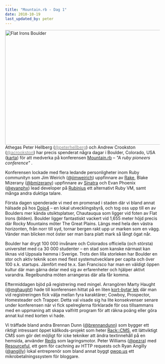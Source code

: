 ```yaml
---
title: "Mountain.rb - Dag 1"
date: 2010-10-19
last_updated_by: peter
---
```

<a href="https://athega.se/system/uploads/2010/10/flatirons.jpg"><img class="alignnone size-full wp-image-886" title="Flat Irons" src="https://athega.se/system/uploads/2010/10/flatirons.jpg" alt="Flat Irons Boulder" width="750" height="374" /></a>
Athegas Peter Hellberg (<a href="http://twitter.com/peterhellberg"><span style="color: #888888;">@peterhellberg</span></a>) och Andrew Crookston (<a href="http://twitter.com/acrookston"><span style="color: #888888;">@acrookston</span></a>) har precis spenderat några dagar i Boulder, Colorado, USA (<a title="Google Maps karta" href="http://maps.google.com/maps?f=q&source=s_q&hl=en&geocode=&q=Boulder,+CO,+usa&sll=59.297891,18.044232&sspn=0.01238,0.035019&ie=UTF8&hq=&hnear=Boulder,+Colorado&ll=40.014994,-105.335884&spn=0.148562,0.410957&t=h&z=12">karta</a>) för att medverka på konferensen <a href="http://mountainrb.com">Mountain.rb</a> – <em>"A ruby pioneers conference" .</em>


Konferensen lockade med flera ledande personligheter inom Ruby communityn som Jim Weirich (<a href="http://twitter.com/jimweirich">@jimweirich</a>) uppfinnare av <a href="http://en.wikipedia.org/wiki/Rake_(software)">Rake</a>, Blake Mizerany (<a href="http://twitter.com/bmizerany">@bmizerany</a>) uppfinnare av <a href="http://www.sinatrarb.com">Sinatra</a> och Evan Phoenix (<a href="http://twitter.com/evanphx">@evanphx</a>) lead developer på <a href="http://rubini.us/">Rubinius</a> ett alternativt Ruby VM, samt många andra duktiga talare.

Första dagen spenderade vi med en promenad i staden där vi bland annat hälsade på hos <a href="http://dojo4.com/">Dojo4</a> – en lokal utvecklingsbyrå, och tog oss upp till en av Boulders mer kända utsiktsplatser, Chautauqua som ligger vid foten av Flat Irons (bilden). Boulder ligger fantastiskt vackert vid 1,655 meter höjd precis där Rocky Mountains möter The Great Plains. Längs med hela den västra horizonten, från norr till syd, tornar bergen rakt upp ur marken som en vägg. Vänder man blicken mot öster ser man bara platt mark så långt ögat når.

Boulder har drygt 100 000 invånare och Colorados officiella (och största) universitet med ca 30 000 studenter – en stad som kanske närmast kan liknas vid Uppsala hemma i Sverige. Trots den lilla storleken har Boulder en stor och aktiv teknik scen med flest systemutvecklare per capita och över 100 s.k. startups. Jämfört med te.x. San Francisco har man en väldigt öppen kultur där man gärna delar med sig av erfarenheter och hjälper aktivt varandra. Regelbundna möten arrangeras där alla får komma.

Eftermiddagen bjöd på registrering med mingel. Arrangören Marty Haught (@<a href="http://twitter.com/mghaught">mghaught</a>) hade till konferensen hittat på en liten <a href="http://mountainrb.com/cardgame">kort-bytar lek</a> där man vid registreringen fick välja mellan fyra karaktärer; Cowboy, Prospector, Homesteader och Trapper. Detta val visade sig ha lite konsekvenser senare under konferensen när vi fick spelreglerna förklarade för oss tillsammans med en uppmaning att skapa valfritt program för att räkna poäng eller göra annat kul med korten vi hade.

Vi träffade bland andra Brennan Dunn (<a href="http://twitter.com/brennandunn">@brennandunn</a>) som bygger ett riktigt intressant öppet källkods-projekt som heter <a href="http://github.com/brennandunn/rack-cms">Rack::CMS</a>, ett lättviktigt CMS som gör det möjligt för icke tekniker att ändra textinnehåll på en hemsida, använder <a href="http://code.google.com/p/redis/">Redis</a> som lagringsmotor. Peter Williams (<a href="http://twitter.com/pezra">@pezra</a>) med <a href="http://resourceful.rubyforge.org/">Resourceful</a>, ett gem för cachning av HTTP requests och Ryan Angilly (<a href="http://twitter.com/angilly">@angilly</a>) lokal entreprenör som bland annat byggt <a href="http://gwop.us/">gwop.us</a> ett mikrobetalningssystem för bloggare.
